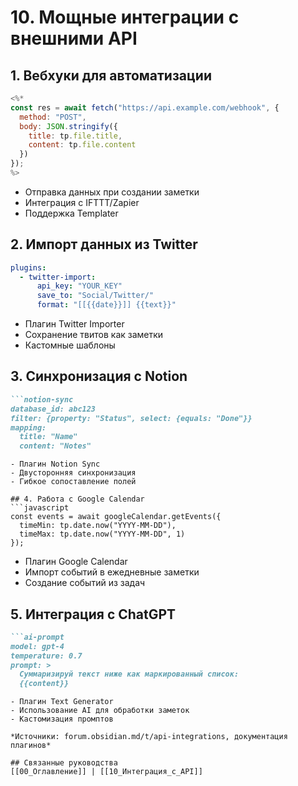 # 10. Мощные интеграции с внешними API

## 1. Вебхуки для автоматизации
```javascript
<%*
const res = await fetch("https://api.example.com/webhook", {
  method: "POST",
  body: JSON.stringify({
    title: tp.file.title,
    content: tp.file.content
  })
});
%>
```
- Отправка данных при создании заметки
- Интеграция с IFTTT/Zapier
- Поддержка Templater

## 2. Импорт данных из Twitter
```yaml
plugins:
  - twitter-import:
      api_key: "YOUR_KEY"
      save_to: "Social/Twitter/"
      format: "[[{{date}}]] {{text}}"
```
- Плагин Twitter Importer
- Сохранение твитов как заметки
- Кастомные шаблоны

## 3. Синхронизация с Notion
```markdown
```notion-sync
database_id: abc123
filter: {property: "Status", select: {equals: "Done"}}
mapping:
  title: "Name"
  content: "Notes"
```
```
- Плагин Notion Sync
- Двусторонняя синхронизация
- Гибкое сопоставление полей

## 4. Работа с Google Calendar
```javascript
const events = await googleCalendar.getEvents({
  timeMin: tp.date.now("YYYY-MM-DD"),
  timeMax: tp.date.now("YYYY-MM-DD", 1)
});
```
- Плагин Google Calendar
- Импорт событий в ежедневные заметки
- Создание событий из задач

## 5. Интеграция с ChatGPT
```markdown
```ai-prompt
model: gpt-4
temperature: 0.7
prompt: >
  Суммаризируй текст ниже как маркированный список:
  {{content}}
```
```
- Плагин Text Generator
- Использование AI для обработки заметок
- Кастомизация промптов

*Источники: forum.obsidian.md/t/api-integrations, документация плагинов*

## Связанные руководства
[[00_Оглавление]] | [[10_Интеграция_с_API]]
